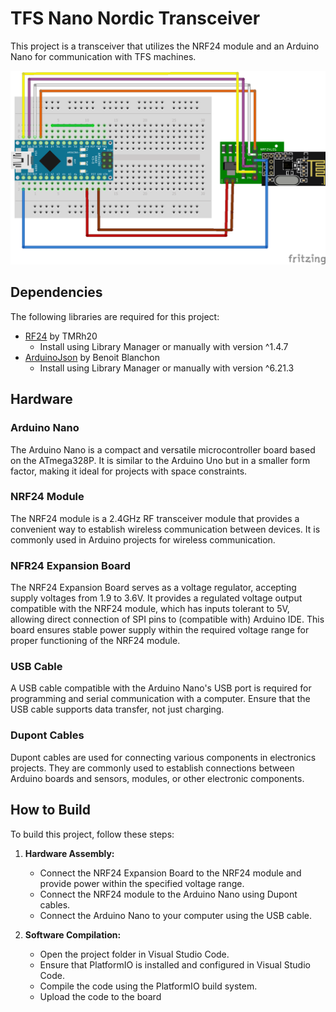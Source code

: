 # TFS Nano Nordic Transceiver

This project is a transceiver that utilizes the NRF24 module and an Arduino Nano for communication with TFS machines.

![Scheme](fritzing/scheme.png)

## Dependencies

The following libraries are required for this project:

- [RF24](https://github.com/nRF24/RF24) by TMRh20
  - Install using Library Manager or manually with version ^1.4.7
- [ArduinoJson](https://github.com/bblanchon/ArduinoJson) by Benoit Blanchon
  - Install using Library Manager or manually with version ^6.21.3

## Hardware

### Arduino Nano

The Arduino Nano is a compact and versatile microcontroller board based on the ATmega328P. It is similar to the Arduino Uno but in a smaller form factor, making it ideal for projects with space constraints.

### NRF24 Module

The NRF24 module is a 2.4GHz RF transceiver module that provides a convenient way to establish wireless communication between devices. It is commonly used in Arduino projects for wireless communication.

### NFR24 Expansion Board

The NRF24 Expansion Board serves as a voltage regulator, accepting supply voltages from 1.9 to 3.6V. It provides a regulated voltage output compatible with the NRF24 module, which has inputs tolerant to 5V, allowing direct connection of SPI pins to (compatible with) Arduino IDE. This board ensures stable power supply within the required voltage range for proper functioning of the NRF24 module.
 
### USB Cable

A USB cable compatible with the Arduino Nano's USB port is required for programming and serial communication with a computer. Ensure that the USB cable supports data transfer, not just charging.

### Dupont Cables

Dupont cables are used for connecting various components in electronics projects. They are commonly used to establish connections between Arduino boards and sensors, modules, or other electronic components.

## How to Build

To build this project, follow these steps:

1. **Hardware Assembly:**
   - Connect the NRF24 Expansion Board to the NRF24 module and provide power within the specified voltage range.
   - Connect the NRF24 module to the Arduino Nano using Dupont cables.
   - Connect the Arduino Nano to your computer using the USB cable.

2. **Software Compilation:**
   - Open the project folder in Visual Studio Code.
   - Ensure that PlatformIO is installed and configured in Visual Studio Code.
   - Compile the code using the PlatformIO build system.
   - Upload the code to the board